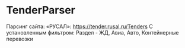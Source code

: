 # TenderParser
Парсинг сайта: «РУСАЛ»: https://tender.rusal.ru/Tenders  С установленным фильтром: Раздел - ЖД, Авиа, Авто, Контейнерные перевозки
